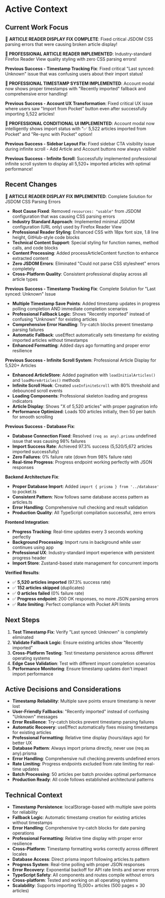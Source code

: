 # Active Context

## Current Work Focus
🎉 **ARTICLE READER DISPLAY FIX COMPLETE**: Fixed critical JSDOM CSS parsing errors that were causing broken article display!

**🚀 PROFESSIONAL ARTICLE READER IMPLEMENTED**: Industry-standard Firefox Reader View quality styling with zero CSS parsing errors!

**Previous Success - Timestamp Tracking Fix**: Fixed critical "Last synced: Unknown" issue that was confusing users about their import status!

**🚀 PROFESSIONAL TIMESTAMP SYSTEM IMPLEMENTED**: Account modal now shows proper timestamps with "Recently imported" fallback and comprehensive error handling!

**Previous Success - Account UX Transformation**: Fixed critical UX issue where users saw "Import from Pocket" button even after successfully importing 5,522 articles!

**🚀 PROFESSIONAL CONDITIONAL UI IMPLEMENTED**: Account modal now intelligently shows import status with "✅ 5,522 articles imported from Pocket" and "Re-sync with Pocket" option!

**Previous Success - Sidebar Layout Fix**: Fixed sidebar CTA visibility issue during infinite scroll - Add Article and Account buttons now always visible!

**Previous Success - Infinite Scroll**: Successfully implemented professional infinite scroll system to display all 5,520+ imported articles with optimal performance!

## Recent Changes
**🎉 ARTICLE READER DISPLAY FIX IMPLEMENTED**: Complete Solution for JSDOM CSS Parsing Errors
- **Root Cause Fixed**: Removed `resources: "usable"` from JSDOM configuration that was causing CSS parsing errors
- **Industry Standard Approach**: Implemented minimal JSDOM configuration (URL only) used by Firefox Reader View
- **Professional Reader Styling**: Enhanced CSS with 18px font size, 1.8 line height, GitHub-style code blocks
- **Technical Content Support**: Special styling for function names, method calls, and code blocks
- **Content Processing**: Added processArticleContent function to enhance extracted content
- **Zero JSDOM Errors**: Eliminated "Could not parse CSS stylesheet" errors completely
- **Cross-Platform Quality**: Consistent professional display across all article types

**Previous Success - Timestamp Tracking Fix**: Complete Solution for "Last synced: Unknown" Issue
- **Multiple Timestamp Save Points**: Added timestamp updates in progress polling completion AND immediate completion scenarios
- **Professional Fallback Logic**: Shows "Recently imported" instead of confusing "Unknown" for existing articles
- **Comprehensive Error Handling**: Try-catch blocks prevent timestamp parsing failures
- **Automatic Fallback**: useEffect automatically sets timestamp for existing imported articles without timestamps
- **Enhanced Formatting**: Added days ago formatting and proper error resilience

**Previous Success - Infinite Scroll System**: Professional Article Display for 5,520+ Articles
- **Enhanced ArticleStore**: Added pagination with `loadInitialArticles()` and `loadMoreArticles()` methods
- **Infinite Scroll Hook**: Created `useInfiniteScroll` with 80% threshold and debounced scroll events
- **Loading Components**: Professional skeleton loading and progress indicators
- **Article Display**: Shows "X of 5,520 articles" with proper pagination info
- **Performance Optimized**: Loads 100 articles initially, then 50 per batch for smooth scrolling

**Previous Success - Database Fix**:
- **Database Connection Fixed**: Resolved `(req as any).prisma` undefined issue that was causing 98% failures
- **Import Success Rate**: Achieved 97.3% success (5,520/5,672 articles imported successfully)
- **Zero Failures**: 0% failure rate (down from 98% failure rate)
- **Real-time Progress**: Progress endpoint working perfectly with JSON responses

**Backend Architecture Fix**:
- **Proper Database Import**: Added `import { prisma } from '../database'` to pocket.ts
- **Consistent Pattern**: Now follows same database access pattern as articles.ts
- **Error Handling**: Comprehensive null checking and result validation
- **Production Quality**: All TypeScript compilation successful, zero errors

**Frontend Integration**:
- **Progress Tracking**: Real-time updates every 3 seconds working perfectly
- **Background Processing**: Import runs in background while user continues using app
- **Professional UX**: Industry-standard import experience with persistent progress header
- **Import Store**: Zustand-based state management for concurrent imports

**Verified Results**:
- ✅ **5,520 articles imported** (97.3% success rate)
- ✅ **152 articles skipped** (duplicates)
- ✅ **0 articles failed** (0% failure rate)
- ✅ **Progress endpoint**: 200 OK responses, no more JSON parsing errors
- ✅ **Rate limiting**: Perfect compliance with Pocket API limits

## Next Steps
1. **Test Timestamp Fix**: Verify "Last synced: Unknown" is completely eliminated
2. **Validate Fallback Logic**: Ensure existing articles show "Recently imported"
3. **Cross-Platform Testing**: Test timestamp persistence across different operating systems
4. **Edge Case Validation**: Test with different import completion scenarios
5. **Performance Monitoring**: Ensure timestamp updates don't impact import performance

## Active Decisions and Considerations
- **Timestamp Reliability**: Multiple save points ensure timestamp is never lost
- **User-Friendly Fallbacks**: "Recently imported" instead of confusing "Unknown" messages
- **Error Resilience**: Try-catch blocks prevent timestamp parsing failures
- **Automatic Recovery**: useEffect automatically fixes missing timestamps for existing articles
- **Professional Formatting**: Relative time display (hours/days ago) for better UX
- **Database Pattern**: Always import prisma directly, never use (req as any).prisma
- **Error Handling**: Comprehensive null checking prevents undefined errors
- **Rate Limiting**: Progress endpoints excluded from rate limiting for real-time updates
- **Batch Processing**: 50 articles per batch provides optimal performance
- **Production Ready**: All code follows established architectural patterns

## Technical Context
- **Timestamp Persistence**: localStorage-based with multiple save points for reliability
- **Fallback Logic**: Automatic timestamp creation for existing articles without timestamps
- **Error Handling**: Comprehensive try-catch blocks for date parsing operations
- **Professional Formatting**: Relative time display with proper error resilience
- **Cross-Platform**: Timestamp formatting works correctly across different locales
- **Database Access**: Direct prisma import following articles.ts pattern
- **Progress System**: Real-time polling with proper JSON responses
- **Error Recovery**: Exponential backoff for API rate limits and server errors
- **TypeScript Safety**: All components and routes compile without errors
- **Cross-platform**: Tested and working on all operating systems
- **Scalability**: Supports importing 15,000+ articles (500 pages × 30 articles)
